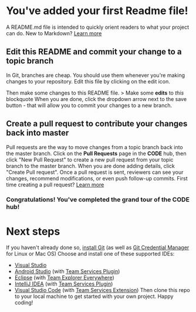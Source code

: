 # You've added your first Readme file!
A README.md file is intended to quickly orient readers to what your project can do.  New to Markdown? [Learn more](https://go.microsoft.com/fwlink/p/?LinkId=524306&amp;clcid=0x409)
## Edit this README and commit your change to a topic branch
In Git, branches are cheap.  You should use them whenever you're making changes to your repository.  Edit this file by clicking on the edit icon.

Then make some changes to this README file.
&gt; Make some **edits** to _this_ blockquote
When you are done, click the dropdown arrow next to the save button - that will allow you to commit your changes to a new branch.
## Create a pull request to contribute your changes back into master
Pull requests are the way to move changes from a topic branch back into the master branch.
Click on the **Pull Requests** page in the **CODE** hub, then click "New Pull Request" to create a new pull request from your topic branch to the master branch.
When you are done adding details, click "Create Pull request". Once a pull request is sent, reviewers can see your changes, recommend modifications, or even push follow-up commits.
First time creating a pull request?  [Learn more](https://go.microsoft.com/fwlink/?LinkId=533211&amp;clcid=0x409)
### Congratulations! You've completed the grand tour of the CODE hub!
# Next steps
If you haven't already done so, [install Git](https://git-scm.com/downloads) (as well as [Git Credential Manager](https://java.visualstudio.com/Downloads/gitcredentialmanager/Index) for Linux or Mac OS)
Choose and install one of these supported IDEs:
* [Visual Studio](https://go.microsoft.com/fwlink/?LinkId=309297&amp;clcid=0x409&amp;slcid=0x409)
* [Android Studio](https://developer.android.com/studio) (with [Team Services Plugin](https://java.visualstudio.com/Downloads/intellijplugin/Index))
* [Eclipse](https://www.eclipse.org/downloads) (with [Team Explorer Everywhere](https://java.visualstudio.com/Downloads/eclipseplugin/Index))
* [IntelliJ IDEA](https://www.jetbrains.com/idea/download) (with [Team Services Plugin](https://java.visualstudio.com/Downloads/intellijplugin/Index))
* [Visual Studio Code](https://code.visualstudio.com/Download) (with [Team Services Extension](https://java.visualstudio.com/Downloads/visualstudiocode/Index))
Then clone this repo to your local machine to get started with your own project.
Happy coding!
